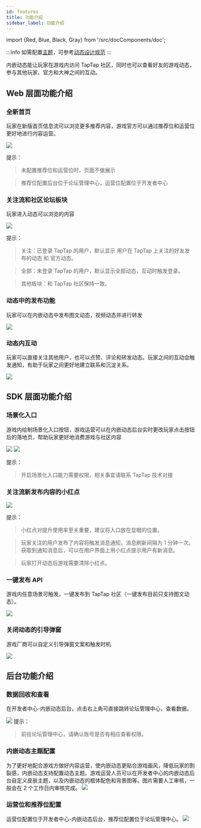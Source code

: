 ```yaml
---
id: features
title: 功能介绍
sidebar_label: 功能介绍
---
```

import {Red, Blue, Black, Gray} from '/src/docComponents/doc';

:::info
如需配置[主题](#内嵌动态主题配置)，可参考[动态设计规范](/design/design-moment)
:::

内嵌动态能让玩家在游戏内访问 TapTap 社区，同时也可以查看好友的游戏动态，参与其他玩家、官方和大神之间的互动。

## Web 层面功能介绍
### 全新首页
玩家在新版首页信息流可以浏览更多推荐内容，游戏官方可以通过推荐位和运营位更好地进行内容运营。

![](/img/moment-1.3.1.png)

提示：

> 未配置推荐位和运营位时，页面不做展示

> 推荐位配置后台位于论坛管理中心，运营位配置位于开发者中心



### 关注流和社区论坛板块
玩家进入动态可以浏览的内容

![](/img/moment-1.3.2.png)

提示：

> 关注：已登录 TapTap 的用户，默认显示 用户在 TapTap 上关注的好友发布的动态 和 官方动态。

> 全部：未登录 TapTap 的用户，默认显示全部动态，互动时触发登录。

> 其他板块：和 TapTap 社区保持一致。



### 动态中的发布功能
玩家可以在内嵌动态中发布图文动态，视频动态并进行转发


![](/img/moment-1.3.3.png)


### 动态内互动
玩家可以直接关注其他用户，也可以点赞、评论和转发动态。玩家之间的互动会触发通知，有助于玩家之间更好地建立联系和沉淀关系。

![](/img/moment-1.3.4.png)

## SDK 层面功能介绍
### 场景化入口
游戏内绘制场景化入口按钮，游戏运营可以在内嵌动态后台实时更改玩家点击按钮后的落地页，帮助玩家更好地消费游戏与社区内容


![](/img/moment-1.3.5.png)
![](/img/moment-1.3.6.png)




提示：

> 开启场景化入口能力需要权限，相关事宜请联系 TapTap 技术对接



### 关注流新发布内容的小红点

![](/img/moment-1.3.7.png)

提示：

> 小红点对提升使用率至关重要，建议将入口放在显眼的位置。

> 玩家关注的用户发布了内容将触发消息通知，消息刷新间隔为 1 分钟一次。获取到通知消息后，可以在用户界面上用小红点提示用户有新消息。

> 玩家打开动态后游戏需要清除小红点。



### 一键发布 API
游戏内任意场景可触发，一键发布到 TapTap 社区（一键发布目前只支持图文动态）。


![](/img/moment-1.3.12.png)


### 关闭动态的引导弹窗
游戏厂商可以自定义引导弹窗文案和触发时机

![](/img/moment-1.3.8.png)



## 后台功能介绍
### 数据回收和查看
在开发者中心-内嵌动态后台，点击右上角可直接跳转论坛管理中心，查看数据。

![](/img/moment-1.3.9.png)
提示：

> 前往论坛管理中心，请确认账号是否有相应查看权限。


### 内嵌动态主题配置

为了更好地配合游戏方做好内容运营，使内嵌动态更贴合游戏画风，降低玩家的割裂感，内嵌动态支持配置动态主题。游戏运营人员可以在开发者中心的内嵌动态后台自定义皮肤主题，以及内嵌动态的框体配色和背景图等。图片需要人工审核，一般会在 2 个工作日内审核完成。
![](/img/moment-1.3.10.png)


### 运营位和推荐位配置
运营位配置位于开发者中心-内嵌动态后台，推荐位配置位于论坛管理中心。
![](/img/moment-1.3.11.png)
